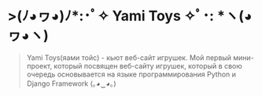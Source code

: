 # >(ﾉ◕ヮ◕)ﾉ*:･ﾟ✧ Yami Toys ✧ﾟ･: *ヽ(◕ヮ◕ヽ)
>Yami Toys(яами тойс) - кьют веб-сайт игрушек.
>Мой первый мини-проект, который посвящен веб-сайту игрушек, который в свою очередь
>основывается на языке программирования Python и Django Framework (｡◕‿◕｡)
